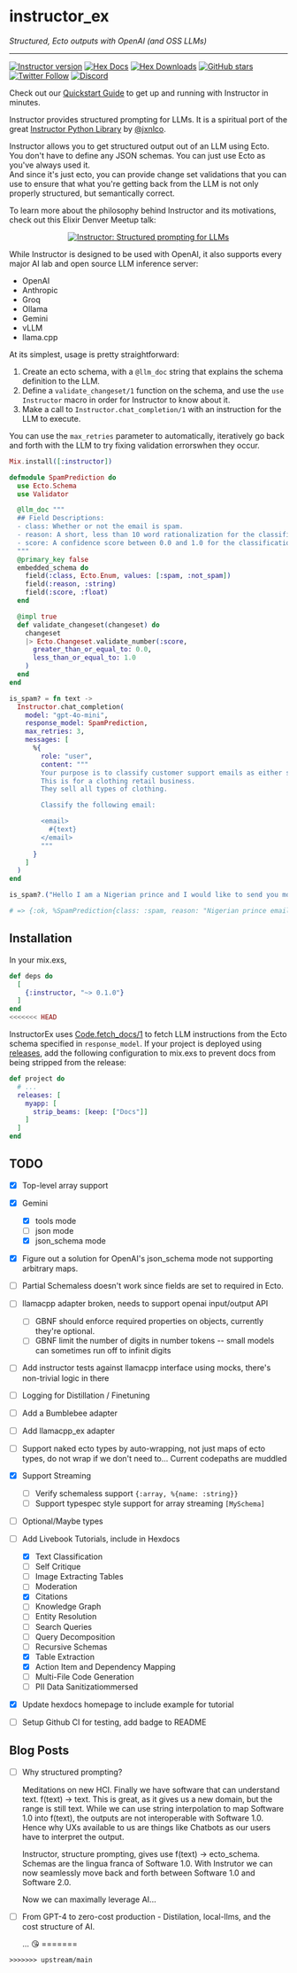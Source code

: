 # instructor_ex

_Structured, Ecto outputs with OpenAI (and OSS LLMs)_

---

[![Instructor version](https://img.shields.io/hexpm/v/instructor.svg)](https://hex.pm/packages/instructor)
[![Hex Docs](https://img.shields.io/badge/hex-docs-lightgreen.svg)](https://hexdocs.pm/instructor/)
[![Hex Downloads](https://img.shields.io/hexpm/dt/instructor)](https://hex.pm/packages/instructor)
[![GitHub stars](https://img.shields.io/github/stars/thmsmlr/instructor_ex.svg)](https://github.com/thmsmlr/instructor_ex/stargazers)
[![Twitter Follow](https://img.shields.io/twitter/follow/thmsmlr?style=social)](https://twitter.com/thmsmlr)
[![Discord](https://img.shields.io/discord/1192334452110659664?label=discord)](https://discord.gg/bD9YE9JArw)

<!-- Docs -->

Check out our [Quickstart Guide](https://hexdocs.pm/instructor/quickstart.html) to get up and running with Instructor in minutes.

Instructor provides structured prompting for LLMs. It is a spiritual port of the great [Instructor Python Library](https://github.com/jxnl/instructor) by [@jxnlco](https://twitter.com/jxnlco).

Instructor allows you to get structured output out of an LLM using Ecto.  
You don't have to define any JSON schemas.
You can just use Ecto as you've always used it.  
And since it's just ecto, you can provide change set validations that you can use to ensure that what you're getting back from the LLM is not only properly structured, but semantically correct.

To learn more about the philosophy behind Instructor and its motivations, check out this Elixir Denver Meetup talk:

<div style="text-align: center">

[![Instructor: Structured prompting for LLMs](assets/youtube-thumbnail.png)](https://www.youtube.com/watch?v=RABXu7zqnT0)

</div>

While Instructor is designed to be used with OpenAI, it also supports every major AI lab and open source LLM inference server:

- OpenAI
- Anthropic
- Groq
- Ollama
- Gemini
- vLLM
- llama.cpp

At its simplest, usage is pretty straightforward: 

1. Create an ecto schema, with a `@llm_doc` string that explains the schema definition to the LLM. 
2. Define a `validate_changeset/1` function on the schema, and use the `use Instructor` macro in order for Instructor to know about it.
2. Make a call to `Instructor.chat_completion/1` with an instruction for the LLM to execute.

You can use the `max_retries` parameter to automatically, iteratively go back and forth with the LLM to try fixing validation errorswhen they occur.

```elixir
Mix.install([:instructor])

defmodule SpamPrediction do
  use Ecto.Schema
  use Validator

  @llm_doc """
  ## Field Descriptions:
  - class: Whether or not the email is spam.
  - reason: A short, less than 10 word rationalization for the classification.
  - score: A confidence score between 0.0 and 1.0 for the classification.
  """
  @primary_key false
  embedded_schema do
    field(:class, Ecto.Enum, values: [:spam, :not_spam])
    field(:reason, :string)
    field(:score, :float)
  end

  @impl true
  def validate_changeset(changeset) do
    changeset
    |> Ecto.Changeset.validate_number(:score,
      greater_than_or_equal_to: 0.0,
      less_than_or_equal_to: 1.0
    )
  end
end

is_spam? = fn text ->
  Instructor.chat_completion(
    model: "gpt-4o-mini",
    response_model: SpamPrediction,
    max_retries: 3,
    messages: [
      %{
        role: "user",
        content: """
        Your purpose is to classify customer support emails as either spam or not.
        This is for a clothing retail business.
        They sell all types of clothing.

        Classify the following email: 

        <email>
          #{text}
        </email>
        """
      }
    ]
  )
end

is_spam?.("Hello I am a Nigerian prince and I would like to send you money")

# => {:ok, %SpamPrediction{class: :spam, reason: "Nigerian prince email scam", score: 0.98}}
```

<!-- Docs -->

## Installation

In your mix.exs,

```elixir
def deps do
  [
    {:instructor, "~> 0.1.0"}
  ]
end
<<<<<<< HEAD
```

InstructorEx uses [Code.fetch_docs/1](https://hexdocs.pm/elixir/1.16.2/Code.html#fetch_docs/1) to fetch LLM instructions from the Ecto schema specified in `response_model`. If your project is deployed using [releases](https://hexdocs.pm/mix/Mix.Tasks.Release.html), add the following configuration to mix.exs to prevent docs from being stripped from the release:

```elixir
def project do
  # ...
  releases: [
    myapp: [
      strip_beams: [keep: ["Docs"]]
    ]
  ]
end
```

## TODO

- [x] Top-level array support
- [x] Gemini
  - [x] tools mode
  - [ ] json mode
  - [x] json_schema mode
- [x] Figure out a solution for OpenAI's json_schema mode not supporting arbitrary maps.
- [ ] Partial Schemaless doesn't work since fields are set to required in Ecto.


- [ ] llamacpp adapter broken, needs to support openai input/output API
  - [ ] GBNF should enforce required properties on objects, currently they're optional.
  - [ ] GBNF limit the number of digits in number tokens -- small models can sometimes run off to infinit digits
- [ ] Add instructor tests against llamacpp interface using mocks, there's non-trivial logic in there
- [ ] Logging for Distillation / Finetuning
- [ ] Add a Bumblebee adapter
- [ ] Add llamacpp_ex adapter
- [ ] Support naked ecto types by auto-wrapping, not just maps of ecto types, do not wrap if we don't need to... Current codepaths are muddled
- [x] Support Streaming
  - [ ] Verify schemaless support `{:array, %{name: :string}}`
  - [ ] Support typespec style support for array streaming `[MySchema]`
- [ ] Optional/Maybe types
- [ ] Add Livebook Tutorials, include in Hexdocs
    - [x] Text Classification
    - [ ] Self Critique
    - [ ] Image Extracting Tables
    - [ ] Moderation
    - [x] Citations
    - [ ] Knowledge Graph
    - [ ] Entity Resolution
    - [ ] Search Queries
    - [ ] Query Decomposition
    - [ ] Recursive Schemas
    - [x] Table Extraction
    - [x] Action Item and Dependency Mapping
    - [ ] Multi-File Code Generation
    - [ ] PII Data Sanitizatiommersed
- [x] Update hexdocs homepage to include example for tutorial
- [ ] Setup Github CI for testing, add badge to README

## Blog Posts

- [ ] Why structured prompting?

    Meditations on new HCI.
    Finally we have software that can understand text. f(text) -> text.
    This is great, as it gives us a new domain, but the range is still text.
    While we can use string interpolation to map Software 1.0 into f(text), the outputs are not interoperable with Software 1.0.
    Hence why UXs available to us are things like Chatbots as our users have to interpret the output.

    Instructor, structure prompting, gives use f(text) -> ecto_schema.
    Schemas are the lingua franca of Software 1.0.
    With Instrutor we can now seamlessly move back and forth between Software 1.0 and Software 2.0.

    Now we can maximally leverage AI...

- [ ] From GPT-4 to zero-cost production - Distilation, local-llms, and the cost structure of AI.

    ... 😘
=======
```
>>>>>>> upstream/main
